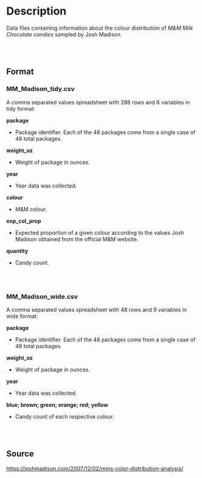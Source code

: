 # Description

Data files containing information about the colour distribution of *M&M Milk Chocolate candies* sampled by Josh Madison.

<br>
<br>

## Format

### **MM_Madison_tidy.csv**

A comma separated values spreadsheet with 288 rows and 6 variables in tidy format:

**package**

- Package identifier. Each of the 48 packages come from a single case of 48 total packages.

**weight_oz**

- Weight of package in ounces.

**year**

- Year data was collected.

**colour**

- M&M colour.

**exp_col_prop**

- Expected proportion of a given colour according to the values Josh Madison obtained from the official M&M website.

**quantity**

- Candy count.

<br>
<br>

### **MM_Madison_wide.csv**

A comma separated values spreadsheet with 48 rows and 9 variables in wide format:

**package**

- Package identifier. Each of the 48 packages come from a single case of 48 total packages.

**weight_oz**

- Weight of package in ounces.

**year**

- Year data was collected.

**blue; brown; green; orange; red; yellow**

- Candy count of each respective colour.

<br>
<br>

## Source

https://joshmadison.com/2007/12/02/mms-color-distribution-analysis/






